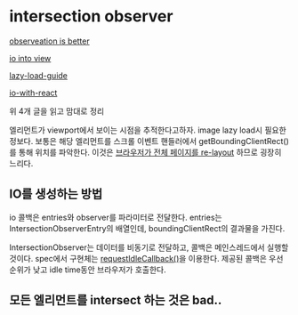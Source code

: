 # intersection observer

[observeation is better](https://developers.google.com/web/updates/2019/02/intersectionobserver-v2)

[io into view](https://developers.google.com/web/updates/2016/04/intersectionobserver)

[lazy-load-guide](https://developers.google.com/web/fundamentals/performance/lazy-loading-guidance/images-and-video/)

[io-with-react](https://www.robinwieruch.de/react-intersection-observer-api/)

위 4개 글을 읽고 맘대로 정리

엘리먼트가 viewport에서 보이는 시점을 추적한다고하자. image lazy load시 필요한 정보다. 보통은 해당 엘리먼트를 스크롤 이벤트 핸들러에서 getBoundingClientRect()를 통해 위치를 파악한다. 이것은 [브라우저가 전체 페이지를 re-layout](https://gist.github.com/paulirish/5d52fb081b3570c81e3a) 하므로 굉장히 느리다.

## IO를 생성하는 방법

io 콜백은 entries와 observer를 파라미터로 전달한다. entries는 IntersectionObserverEntry의 배열인데, boundingClientRect의 결과물을 가진다.

IntersectionObserver는 데이터를 비동기로 전달하고, 콜백은 메인스레드에서 실행할 것이다. spec에서 구현체는 [requestIdleCallback()](https://developer.mozilla.org/ko/docs/Web/API/Window/requestIdleCallback)을 이용한다. 제공된 콜백은 우선순위가 낮고 idle time동안 브라우저가 호출한다.

## 모든 엘리먼트를 intersect 하는 것은 bad..
